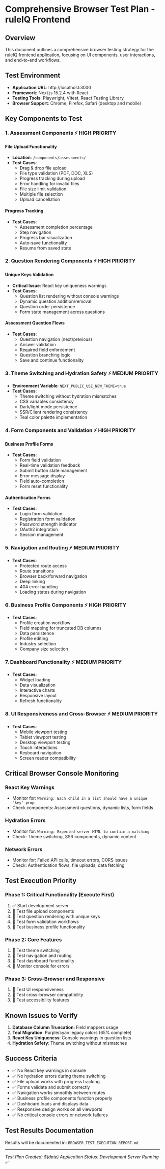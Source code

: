 # Comprehensive Browser Test Plan - ruleIQ Frontend

## Overview

This document outlines a comprehensive browser testing strategy for the ruleIQ frontend application, focusing on UI components, user interactions, and end-to-end workflows.

## Test Environment

- **Application URL**: http://localhost:3000
- **Framework**: Next.js 15.2.4 with React
- **Testing Tools**: Playwright, Vitest, React Testing Library
- **Browser Support**: Chrome, Firefox, Safari (desktop and mobile)

## Key Components to Test

### 1. Assessment Components ⚡ **HIGH PRIORITY**

#### File Upload Functionality

- **Location**: `/components/assessments/`
- **Test Cases**:
  - Drag & drop file upload
  - File type validation (PDF, DOC, XLS)
  - Progress tracking during upload
  - Error handling for invalid files
  - File size limit validation
  - Multiple file selection
  - Upload cancellation

#### Progress Tracking

- **Test Cases**:
  - Assessment completion percentage
  - Step navigation
  - Progress bar visualization
  - Auto-save functionality
  - Resume from saved state

### 2. Question Rendering Components ⚡ **HIGH PRIORITY**

#### Unique Keys Validation

- **Critical Issue**: React key uniqueness warnings
- **Test Cases**:
  - Question list rendering without console warnings
  - Dynamic question addition/removal
  - Question order persistence
  - Form state management across questions

#### Assessment Question Flows

- **Test Cases**:
  - Question navigation (next/previous)
  - Answer validation
  - Required field enforcement
  - Question branching logic
  - Save and continue functionality

### 3. Theme Switching and Hydration Safety ⚡ **MEDIUM PRIORITY**

- **Environment Variable**: `NEXT_PUBLIC_USE_NEW_THEME=true`
- **Test Cases**:
  - Theme switching without hydration mismatches
  - CSS variables consistency
  - Dark/light mode persistence
  - SSR/Client rendering consistency
  - Teal color palette implementation

### 4. Form Components and Validation ⚡ **HIGH PRIORITY**

#### Business Profile Forms

- **Test Cases**:
  - Form field validation
  - Real-time validation feedback
  - Submit button state management
  - Error message display
  - Field auto-completion
  - Form reset functionality

#### Authentication Forms

- **Test Cases**:
  - Login form validation
  - Registration form validation
  - Password strength indicator
  - OAuth2 integration
  - Session management

### 5. Navigation and Routing ⚡ **MEDIUM PRIORITY**

- **Test Cases**:
  - Protected route access
  - Route transitions
  - Browser back/forward navigation
  - Deep linking
  - 404 error handling
  - Loading states during navigation

### 6. Business Profile Components ⚡ **HIGH PRIORITY**

- **Test Cases**:
  - Profile creation workflow
  - Field mapping for truncated DB columns
  - Data persistence
  - Profile editing
  - Industry selection
  - Company size selection

### 7. Dashboard Functionality ⚡ **MEDIUM PRIORITY**

- **Test Cases**:
  - Widget loading
  - Data visualization
  - Interactive charts
  - Responsive layout
  - Refresh functionality

### 8. UI Responsiveness and Cross-Browser ⚡ **MEDIUM PRIORITY**

- **Test Cases**:
  - Mobile viewport testing
  - Tablet viewport testing
  - Desktop viewport testing
  - Touch interactions
  - Keyboard navigation
  - Screen reader compatibility

## Critical Browser Console Monitoring

### React Key Warnings

- Monitor for: `Warning: Each child in a list should have a unique "key" prop`
- Check components: Assessment questions, dynamic lists, form fields

### Hydration Errors

- Monitor for: `Warning: Expected server HTML to contain a matching`
- Check: Theme switching, SSR components, dynamic content

### Network Errors

- Monitor for: Failed API calls, timeout errors, CORS issues
- Check: Authentication flows, file uploads, data fetching

## Test Execution Priority

### Phase 1: Critical Functionality (Execute First)

1. ✅ Start development server
2. 🔄 Test file upload components
3. 🔄 Test question rendering with unique keys
4. 🔄 Test form validation workflows
5. 🔄 Test business profile functionality

### Phase 2: Core Features

1. 🔄 Test theme switching
2. 🔄 Test navigation and routing
3. 🔄 Test dashboard functionality
4. 🔄 Monitor console for errors

### Phase 3: Cross-Browser and Responsive

1. 🔄 Test UI responsiveness
2. 🔄 Test cross-browser compatibility
3. 🔄 Test accessibility features

## Known Issues to Verify

1. **Database Column Truncation**: Field mappers usage
2. **Teal Migration**: Purple/cyan legacy colors (65% complete)
3. **React Key Uniqueness**: Console warnings in question lists
4. **Hydration Safety**: Theme switching without mismatches

## Success Criteria

- ✅ No React key warnings in console
- ✅ No hydration errors during theme switching
- ✅ File upload works with progress tracking
- ✅ Forms validate and submit correctly
- ✅ Navigation works smoothly between routes
- ✅ Business profile components function properly
- ✅ Dashboard loads and displays data
- ✅ Responsive design works on all viewports
- ✅ No critical console errors or network failures

## Test Results Documentation

Results will be documented in: `BROWSER_TEST_EXECUTION_REPORT.md`

---

_Test Plan Created: $(date)_
_Application Status: Development Server Running ✅_

